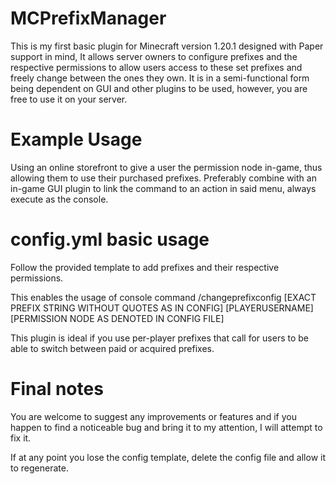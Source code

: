 # MCPrefixManager
This is my first basic plugin for Minecraft version 1.20.1 designed with Paper support in mind, It allows server owners to configure prefixes and the respective permissions to allow users access to these set prefixes and freely change between the ones they own. It is in a semi-functional form being dependent on GUI and other plugins to be used, however, you are free to use it on your server.

# Example Usage
Using an online storefront to give a user the permission node in-game, thus allowing them to use their purchased prefixes.
Preferably combine with an in-game GUI plugin to link the command to an action in said menu, always execute as the console.

# config.yml basic usage
Follow the provided template to add prefixes and their respective permissions.

This enables the usage of console command /changeprefixconfig [EXACT PREFIX STRING WITHOUT QUOTES AS IN CONFIG] [PLAYERUSERNAME] [PERMISSION NODE AS DENOTED IN CONFIG FILE]

This plugin is ideal if you use per-player prefixes that call for users to be able to switch between paid or acquired prefixes.

# Final notes

You are welcome to suggest any improvements or features and if you happen to find a noticeable bug and bring it to my attention, I will attempt to fix it.

If at any point you lose the config template, delete the config file and allow it to regenerate.
